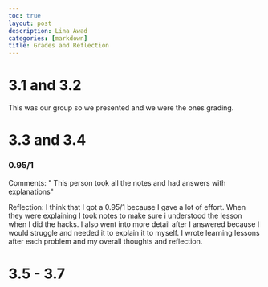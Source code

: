 ```yaml
---
toc: true
layout: post
description: Lina Awad
categories: [markdown]
title: Grades and Reflection
---
```


# 3.1 and 3.2

This was our group so we presented and we were the ones grading.

# 3.3 and 3.4

### 0.95/1

Comments: " This person took all the notes and had answers with explanations"

Reflection: I think that I got a 0.95/1 because I gave a lot of effort. When they were explaining I took notes to make sure i understood the lesson when I did the hacks. I also went into more detail after I answered because I would struggle and needed it to explain it to myself. I wrote learning lessons after each problem and my overall thoughts and reflection. 

# 3.5 - 3.7
